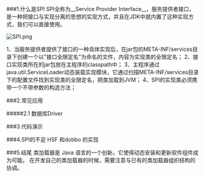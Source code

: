 ###1.什么是SPI
SPI全称为__Service Provider Interface__，服务提供者接口，是一种把接口与实现分离的思想的实现方式，并且在JDK中就内置了这种实现方式，我们可以直接使用。

![SPI.png](https://upload-images.jianshu.io/upload_images/4190914-4f0854000e84a435.png?imageMogr2/auto-orient/strip%7CimageView2/2/w/1240)

1、当服务提供者提供了接口的一种具体实现后，在jar包的META-INF/services目录下创建一个以"接口全限定名"为命名的文件，内容为实现类的全限定名；
2、接口实现类所在的jar包放在主程序的classpath中；
3、主程序通过java.util.ServiceLoader动态装载实现模块，它通过扫描META-INF/services目录下的配置文件找到实现类的全限定名，把类加载到JVM；
4、SPI的实现类必须携带一个不带参数的构造方法；

###2.常见应用

#####2.1 数据库Driver 


###3.代码演示

###4.SPI的不足
HSF 和dobbo 的实现

###5.结尾
类加载器是 Java 语言的一个创新。它使得动态安装和更新软件组件成为可能。
在开发自己的类加载器的时候，需要注意与已有的类加载器组织结构的协调。